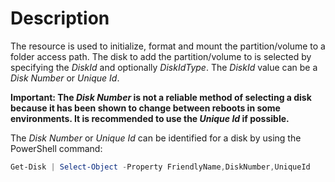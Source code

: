 # Description

The resource is used to initialize, format and mount the partition/volume to a folder access path.
The disk to add the partition/volume to is selected by specifying the _DiskId_ and optionally _DiskIdType_.
The _DiskId_ value can be a _Disk Number_ or _Unique Id_.

**Important: The _Disk Number_ is not a reliable method of selecting a disk because it has been shown
to change between reboots in some environments.
It is recommended to use the _Unique Id_ if possible.**

The _Disk Number_ or _Unique Id_ can be identified for a disk by using the PowerShell command:

```powershell
Get-Disk | Select-Object -Property FriendlyName,DiskNumber,UniqueId
```

